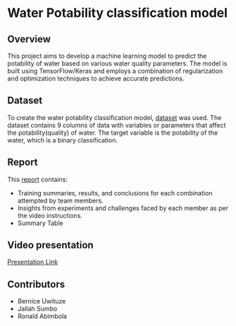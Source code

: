 # Water Potability classification model

## Overview

This project aims to develop a machine learning model to predict the potability of water based on various water quality parameters.
The model is built using TensorFlow/Keras and employs a combination of regularization and optimization techniques to achieve accurate predictions.

## Dataset

To create the water potability classification model, [dataset](https://drive.google.com/file/d/1VXHjV4Hi7d__I9v2KYudh32OVud3aEvm/view) was used. The
dataset contains 9 columns of data with variables or parameters that affect the potability(quality) of water. The target variable is the potability of
the water, which is a binary classification.

## Report

This [report](https://docs.google.com/document/d/1AgdmvRp8qyNhfxO5LFJ3Hs75yyKc_AaFCAi10gq8i64/edit?usp=sharing) contains:
- Training summaries, results, and conclusions for each combination attempted by team members.
- Insights from experiments and challenges faced by each member as per the video instructions.
- Summary Table

## Video presentation

[Presentation Link](https://drive.google.com/file/d/1egeRT9AQPasG2AuHfXz_bVBhuNd700O8/view?usp=sharing)

## Contributors

- Bernice Uwituze
- Jallah Sumbo
- Ronald Abimbola

